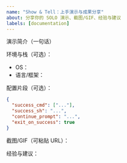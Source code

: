 ```yaml
---
name: "Show & Tell：上手演示与成果分享"
about: 分享你的 SOLO 演示、截图/GIF、经验与建议
labels: [documentation]
---
```


演示简介（一句话）

环境与栈（可选）：
- OS：
- 语言/框架：

配置片段（可选）：
```json
{
  "success_cmd": ["..."],
  "success_sh": "...",
  "continue_prompt": "...",
  "exit_on_success": true
}
```

截图/GIF（可粘贴 URL）：

经验与建议：

